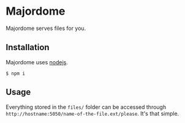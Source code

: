 # Majordome

Majordome serves files for you.

## Installation

Majordome uses [nodejs](http://nodesj.org).

```
$ npm i
```

## Usage

Everything stored in the `files/` folder can be accessed through `http://hostname:5050/name-of-the-file.ext/please`. It's that simple.